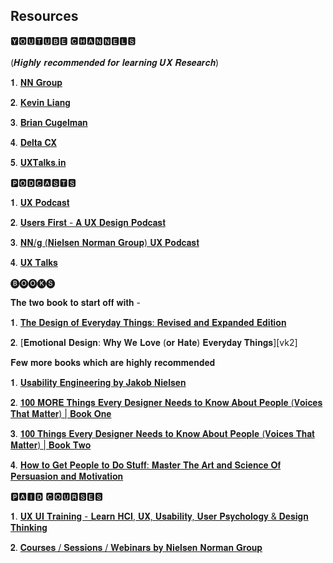 ## Resources



🆈🅾🆄🆃🆄🅱🅴 🅲🅷🅰🅽🅽🅴🅻🆂
<br><br>
(𝑯𝒊𝒈𝒉𝒍𝒚 𝒓𝒆𝒄𝒐𝒎𝒎𝒆𝒏𝒅𝒆𝒅 𝒇𝒐𝒓 𝒍𝒆𝒂𝒓𝒏𝒊𝒏𝒈 𝑼𝑿 𝑹𝒆𝒔𝒆𝒂𝒓𝒄𝒉)

𝟏. [𝐍𝐍 𝐆𝐫𝐨𝐮𝐩][yt1]

𝟐. [𝐊𝐞𝐯𝐢𝐧 𝐋𝐢𝐚𝐧𝐠][yt2]

𝟑. [𝐁𝐫𝐢𝐚𝐧 𝐂𝐮𝐠𝐞𝐥𝐦𝐚𝐧][yt3]

𝟒. [𝐃𝐞𝐥𝐭𝐚 𝐂𝐗][yt4]

𝟓. [𝐔𝐗𝐓𝐚𝐥𝐤𝐬.𝐢𝐧][yt5]


🅿🅾🅳🅲🅰🆂🆃🆂

𝟏. [𝐔𝐗 𝐏𝐨𝐝𝐜𝐚𝐬𝐭][pc1]

𝟐. [𝐔𝐬𝐞𝐫𝐬 𝐅𝐢𝐫𝐬𝐭 - 𝐀 𝐔𝐗 𝐃𝐞𝐬𝐢𝐠𝐧 𝐏𝐨𝐝𝐜𝐚𝐬𝐭][pc2]

𝟑. [𝐍𝐍/𝐠 (𝐍𝐢𝐞𝐥𝐬𝐞𝐧 𝐍𝐨𝐫𝐦𝐚𝐧 𝐆𝐫𝐨𝐮𝐩) 𝐔𝐗 𝐏𝐨𝐝𝐜𝐚𝐬𝐭][pc3]

𝟒. [𝐔𝐗 𝐓𝐚𝐥𝐤𝐬][pc4]


🅑🅞🅞🅚🅢

𝐓𝐡𝐞 𝐭𝐰𝐨 𝐛𝐨𝐨𝐤 𝐭𝐨 𝐬𝐭𝐚𝐫𝐭 𝐨𝐟𝐟 𝐰𝐢𝐭𝐡 -

𝟏. [𝐓𝐡𝐞 𝐃𝐞𝐬𝐢𝐠𝐧 𝐨𝐟 𝐄𝐯𝐞𝐫𝐲𝐝𝐚𝐲 𝐓𝐡𝐢𝐧𝐠𝐬: 𝐑𝐞𝐯𝐢𝐬𝐞𝐝 𝐚𝐧𝐝 𝐄𝐱𝐩𝐚𝐧𝐝𝐞𝐝 𝐄𝐝𝐢𝐭𝐢𝐨𝐧][bk1]

𝟐. [𝐄𝐦𝐨𝐭𝐢𝐨𝐧𝐚𝐥 𝐃𝐞𝐬𝐢𝐠𝐧: 𝐖𝐡𝐲 𝐖𝐞 𝐋𝐨𝐯𝐞 (𝐨𝐫 𝐇𝐚𝐭𝐞) 𝐄𝐯𝐞𝐫𝐲𝐝𝐚𝐲 𝐓𝐡𝐢𝐧𝐠𝐬][vk2]


𝐅𝐞𝐰 𝐦𝐨𝐫𝐞 𝐛𝐨𝐨𝐤𝐬 𝐰𝐡𝐢𝐜𝐡 𝐚𝐫𝐞 𝐡𝐢𝐠𝐡𝐥𝐲 𝐫𝐞𝐜𝐨𝐦𝐦𝐞𝐧𝐝𝐞𝐝

𝟏. [𝐔𝐬𝐚𝐛𝐢𝐥𝐢𝐭𝐲 𝐄𝐧𝐠𝐢𝐧𝐞𝐞𝐫𝐢𝐧𝐠 𝐛𝐲 𝐉𝐚𝐤𝐨𝐛 𝐍𝐢𝐞𝐥𝐬𝐞𝐧][mb1]

𝟐. [𝟏𝟎𝟎 𝐌𝐎𝐑𝐄 𝐓𝐡𝐢𝐧𝐠𝐬 𝐄𝐯𝐞𝐫𝐲 𝐃𝐞𝐬𝐢𝐠𝐧𝐞𝐫 𝐍𝐞𝐞𝐝𝐬 𝐭𝐨 𝐊𝐧𝐨𝐰 𝐀𝐛𝐨𝐮𝐭 𝐏𝐞𝐨𝐩𝐥𝐞 (𝐕𝐨𝐢𝐜𝐞𝐬 𝐓𝐡𝐚𝐭 𝐌𝐚𝐭𝐭𝐞𝐫) | 𝐁𝐨𝐨𝐤 𝐎𝐧𝐞][mb2]

𝟑. [𝟏𝟎𝟎 𝐓𝐡𝐢𝐧𝐠𝐬 𝐄𝐯𝐞𝐫𝐲 𝐃𝐞𝐬𝐢𝐠𝐧𝐞𝐫 𝐍𝐞𝐞𝐝𝐬 𝐭𝐨 𝐊𝐧𝐨𝐰 𝐀𝐛𝐨𝐮𝐭 𝐏𝐞𝐨𝐩𝐥𝐞 (𝐕𝐨𝐢𝐜𝐞𝐬 𝐓𝐡𝐚𝐭 𝐌𝐚𝐭𝐭𝐞𝐫) | 𝐁𝐨𝐨𝐤 𝐓𝐰𝐨][mb3]

𝟒. [𝐇𝐨𝐰 𝐭𝐨 𝐆𝐞𝐭 𝐏𝐞𝐨𝐩𝐥𝐞 𝐭𝐨 𝐃𝐨 𝐒𝐭𝐮𝐟𝐟: 𝐌𝐚𝐬𝐭𝐞𝐫 𝐓𝐡𝐞 𝐀𝐫𝐭 𝐚𝐧𝐝 𝐒𝐜𝐢𝐞𝐧𝐜𝐞 𝐎𝐟 𝐏𝐞𝐫𝐬𝐮𝐚𝐬𝐢𝐨𝐧 𝐚𝐧𝐝 𝐌𝐨𝐭𝐢𝐯𝐚𝐭𝐢𝐨𝐧][mb4]


🅿🅰🅸🅳 🅲🅾🆄🆁🆂🅴🆂

𝟏. [𝐔𝐗 𝐔𝐈 𝐓𝐫𝐚𝐢𝐧𝐢𝐧𝐠 - 𝐋𝐞𝐚𝐫𝐧 𝐇𝐂𝐈, 𝐔𝐗, 𝐔𝐬𝐚𝐛𝐢𝐥𝐢𝐭𝐲, 𝐔𝐬𝐞𝐫 𝐏𝐬𝐲𝐜𝐡𝐨𝐥𝐨𝐠𝐲 & 𝐃𝐞𝐬𝐢𝐠𝐧 𝐓𝐡𝐢𝐧𝐤𝐢𝐧𝐠][pc1]

𝟐. [𝐂𝐨𝐮𝐫𝐬𝐞𝐬 / 𝐒𝐞𝐬𝐬𝐢𝐨𝐧𝐬 / 𝐖𝐞𝐛𝐢𝐧𝐚𝐫𝐬 𝐛𝐲 𝐍𝐢𝐞𝐥𝐬𝐞𝐧 𝐍𝐨𝐫𝐦𝐚𝐧 𝐆𝐫𝐨𝐮𝐩][pc2]








[yt1]: https://youtube.com/c/NNgroup

[yt2]: https://youtube.com/c/KevinLiang

[yt3]: https://youtube.com/c/BrianCugelman

[yt4]: https://youtube.com/c/DeltaCX

[yt5]: https://youtube.com/channel/UCY6lLGPWC45DTrIeEgxVlYQ

[pc1]: https://open.spotify.com/show/0eFh7xIEdxgSV8ymW0I1Qz?si=qjftnetOSFG0RHhHJNXAfw&utm_source=copy-link&dl_branch=1

[pc2]: https://open.spotify.com/show/62EGUHIgrqVLut2WZ7JqNB?si=TP9ldnefQKyGr0e23Z-0fQ&utm_source=copy-link&dl_branch=1

[pc3]: https://open.spotify.com/show/3GFTfWpfv6m8nhKsPOlT8m?si=CMMfax7HRfClZjK_yaIvBA&utm_source=copy-link&dl_branch=1

[pc4]: https://open.spotify.com/show/36qyyvBQUQ1KTeb2wD923F?si=aB8bKsStTRSNaJ-9_RCw7g&utm_source=copy-link&dl_branch=1


[bk1]: https://www.amazon.in/dp/0465050654/ref=cm_sw_r_wa_apa_glt_fabc_9YZDZFKMT0GSR5HYAY9Z

[bk2]: https://www.amazon.in/dp/0465051367/ref=cm_sw_r_wa_apa_glt_fabc_5F98F73K7V7M5PF96TC6

[mb1]: https://www.amazon.com/dp/0125184069/ref=cm_sw_r_wa_awdb_imm_BPFMXW9VN706EZW6NF4C

[mb2]: https://www.amazon.in/dp/0134196031/ref=cm_sw_r_wa_apa_glt_fabc_6D512GPEQE10A91P3MJM

[mb3]: https://www.amazon.in/dp/0321767535/ref=cm_sw_r_wa_apa_glt_fabc_HNX7NV293ADCDYNAMGKK

[mb4]: https://www.amazon.in/dp/B00BU5G6HU/ref=cm_sw_r_wa_apa_glt_MFKSE0VTSZMBP804WYRH


[pc1]: https://uxuitraining.in/

[pc2]: https://www.nngroup.com/training/


